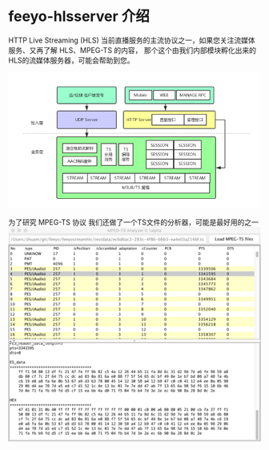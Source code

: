 # feeyo-hlsserver 介绍

HTTP Live Streaming (HLS) 当前直播服务的主流协议之一，如果您关注流媒体服务、又再了解 HLS、MPEG-TS 的内容，
那个这个由我们内部模块孵化出来的 HLS的流媒体服务器，可能会帮助到您。


![img](docs/images/HLS.png)



为了研究 MPEG-TS 协议 我们还做了一个TS文件的分析器，可能是最好用的之一
![img](docs/images/FF5FCEF1-BADD-435F-8EBE-F86C7505FA1D.png)




